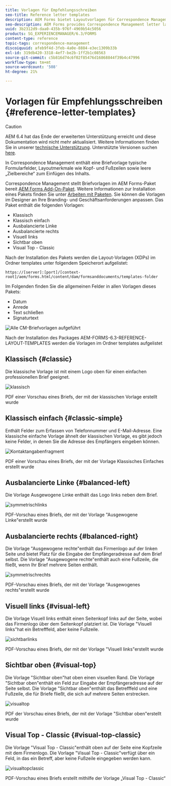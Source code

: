 ```yaml
---
title: Vorlagen für Empfehlungsschreiben
seo-title: Reference letter templates
description: AEM Forms bietet Layoutvorlagen für Correspondence Management-Briefe, mit denen Sie Briefe schnell erstellen können.
seo-description: AEM Forms provides Correspondence Management letter layout templates that you can use to create letters quickly.
uuid: 3b2312d9-daa0-435b-976f-4969b54c5056
products: SG_EXPERIENCEMANAGER/6.3/FORMS
content-type: reference
topic-tags: correspondence-management
discoiquuid: afeb9f4d-3feb-4a0e-8884-e3ec1309b33b
exl-id: 319db420-3318-4ef7-be2b-1ff2b1c08563
source-git-commit: c5b816d74c6f02f85476d16868844f39b4c47996
workflow-type: tm+mt
source-wordcount: '508'
ht-degree: 21%

---
```


# Vorlagen für Empfehlungsschreiben {#reference-letter-templates}

>[!CAUTION]
>
>AEM 6.4 hat das Ende der erweiterten Unterstützung erreicht und diese Dokumentation wird nicht mehr aktualisiert. Weitere Informationen finden Sie in unserer [technische Unterstützung](https://helpx.adobe.com/de/support/programs/eol-matrix.html). Unterstützte Versionen suchen [here](https://experienceleague.adobe.com/docs/?lang=de).

In Correspondence Management enthält eine Briefvorlage typische Formularfelder, Layoutmerkmale wie Kopf- und Fußzeilen sowie leere „Zielbereiche“ zum Einfügen des Inhalts.

Correspondence Management stellt Briefvorlagen im AEM Forms-Paket bereit [AEM Forms Add-On-Paket](https://experienceleague.adobe.com/docs/experience-manager-release-information/aem-release-updates/forms-updates/aem-forms-releases.html?lang=de). Weitere Informationen zur Installation eines Pakets finden Sie unter [Arbeiten mit Paketen](/help/sites-administering/package-manager.md). Sie können die Vorlagen im Designer an Ihre Branding- und Geschäftsanforderungen anpassen. Das Paket enthält die folgenden Vorlagen:

* Klassisch
* Klassisch einfach
* Ausbalancierte Linke
* Ausbalancierte rechts
* Visuell links
* Sichtbar oben
* Visual Top - Classic

Nach der Installation des Pakets werden die Layout-Vorlagen (XDPs) im Ordner templates unter folgendem Speicherort aufgelistet:

`https://[server]:[port]/[context-root]/aem/forms.html/content/dam/formsanddocuments/templates-folder`

Im Folgenden finden Sie die allgemeinen Felder in allen Vorlagen dieses Pakets:

* Datum
* Anrede
* Text schließen
* Signaturtext

![Alle CM-Briefvorlagen aufgeführt](assets/templatescorrespondence.png)

Nach der Installation des Packages AEM-FORMS-6.3-REFERENCE-LAYOUT-TEMPLATES werden die Vorlagen im Ordner templates aufgelistet

## Klassisch {#classic}

Die klassische Vorlage ist mit einem Logo oben für einen einfachen professionellen Brief geeignet.

![klassisch](assets/classic.png)

PDF einer Vorschau eines Briefs, der mit der klassischen Vorlage erstellt wurde

## Klassisch einfach {#classic-simple}

Enthält Felder zum Erfassen von Telefonnummer und E-Mail-Adresse. Eine klassische einfache Vorlage ähnelt der klassischen Vorlage, es gibt jedoch keine Felder, in denen Sie die Adresse des Empfängers eingeben können.

![Kontaktangabenfragment](assets/classicsimple.png)

PDF einer Vorschau eines Briefs, der mit der Vorlage Klassisches Einfaches erstellt wurde

## Ausbalancierte Linke {#balanced-left}

Die Vorlage Ausgewogene Linke enthält das Logo links neben dem Brief.

![symmetrischlinks](assets/balancedleft.png)

PDF-Vorschau eines Briefs, der mit der Vorlage &quot;Ausgewogene Linke&quot;erstellt wurde

## Ausbalancierte rechts {#balanced-right}

Die Vorlage &quot;Ausgewogene rechte&quot;enthält das Firmenlogo auf der linken Seite und bietet Platz für die Eingabe der Empfängeradresse auf dem Brief selbst. Die Vorlage &quot;Ausgewogene rechte&quot;enthält auch eine Fußzeile, die fließt, wenn Ihr Brief mehrere Seiten enthält.

![symmetrischrechts](assets/balancedright.png)

PDF-Vorschau eines Briefs, der mit der Vorlage &quot;Ausgewogenes rechts&quot;erstellt wurde

## Visuell links {#visual-left}

Die Vorlage Visuell links enthält einen Seitenkopf links auf der Seite, wobei das Firmenlogo über dem Seitenkopf platziert ist. Die Vorlage &quot;Visuell links&quot;hat ein Betrefffeld, aber keine Fußzeile.

![sichtbarlinks](assets/visualleft.png)

PDF-Vorschau eines Briefs, der mit der Vorlage &quot;Visuell links&quot;erstellt wurde

## Sichtbar oben {#visual-top}

Die Vorlage &quot;Sichtbar oben&quot;hat oben einen visuellen Rand. Die Vorlage &quot;Sichtbar oben&quot;enthält ein Feld zur Eingabe der Empfängeradresse auf der Seite selbst. Die Vorlage &quot;Sichtbar oben&quot;enthält das Betrefffeld und eine Fußzeile, die für Briefe fließt, die sich auf mehrere Seiten erstrecken.

![visualtop](assets/visualtop.png)

PDF der Vorschau eines Briefs, der mit der Vorlage &quot;Sichtbar oben&quot;erstellt wurde

## Visual Top - Classic {#visual-top-classic}

Die Vorlage &quot;Visual Top - Classic&quot;enthält oben auf der Seite eine Kopfzeile mit dem Firmenlogo. Die Vorlage &quot;Visual Top - Classic&quot;verfügt über ein Feld, in das ein Betreff, aber keine Fußzeile eingegeben werden kann.

![visualtopclassic](assets/visualtopclassic.png)

PDF-Vorschau eines Briefs erstellt mithilfe der Vorlage „Visual Top - Classic“

